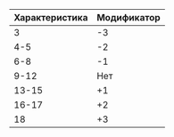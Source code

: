 
| Характеристика | Модификатор |
| -------------- | ----------- |
| 3              | -3          |
| 4-5            | -2          |
| 6-8            | -1          |
| 9-12           | Нет         |
| 13-15          | +1          |
| 16-17          | +2          |
| 18             | +3          |
